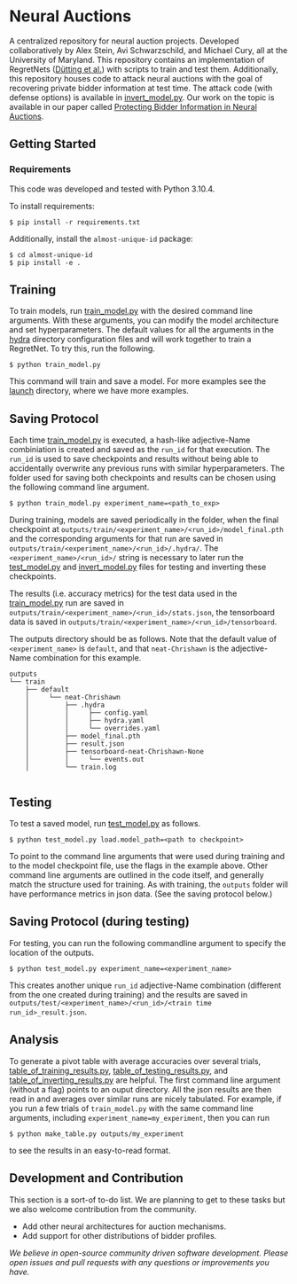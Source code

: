 # Neural Auctions
A centralized repository for neural auction projects. Developed collaboratively by Alex Stein, Avi Schwarzschild, and Michael Cury, all at the University of Maryland. This repository contains an implementation of RegretNets ([Dütting et al.](https://arxiv.org/abs/1706.03459)) with scripts to train and test them. Additionally, this repository houses code to attack neural auctions with the goal of recovering private bidder information at test time. The attack code (with defense options) is available in [invert_model.py](invert_model.py). Our work on the topic is available in our paper called [Protecting Bidder Information in Neural Auctions](https://openreview.net/pdf?id=b5RD94lXu2j).

## Getting Started

### Requirements
This code was developed and tested with Python 3.10.4.

To install requirements:

```
$ pip install -r requirements.txt
```

Additionally, install the `almost-unique-id` package:

```
$ cd almost-unique-id
$ pip install -e .
```

## Training 

To train models, run [train_model.py](train_model.py) with the desired command line arguments. With these arguments, you can modify the model architecture and set hyperparameters. The default values for all the arguments in the [hydra](config) directory configuration files and will work together to train a RegretNet. To try this, run the following.

```$ python train_model.py```

This command will train and save a model. For more examples see the [launch](launch) directory, where we have more examples.

## Saving Protocol

Each time [train_model.py](train_model.py) is executed, a hash-like adjective-Name combiniation is created and saved as the `run_id` for that execution. The `run_id` is used to save checkpoints and results without being able to accidentally overwrite any previous runs with similar hyperparameters. The folder used for saving both checkpoints and results can be chosen using the following command line argument.

```$ python train_model.py experiment_name=<path_to_exp>```

During training, models are saved periodically in the folder, when the final checkpoint at `outputs/train/<experiment_name>/<run_id>/model_final.pth` and the corresponding arguments for that run are saved in `outputs/train/<experiment_name>/<run_id>/.hydra/`. The `<experiment_name>/<run_id>/` string is necessary to later run the [test_model.py](test_model.py) and [invert_model.py](invert_model.py) files for testing and inverting these checkpoints.

The results (i.e. accuracy metrics) for the test data used in the [train_model.py](train_mode.py) run are saved in `outputs/train/<experiment_name>/<run_id>/stats.json`, the tensorboard data is saved in `outputs/train/<experiment_name>/<run_id>/tensorboard`.

The outputs directory should be as follows. Note that the default value of `<experiment_name>` is `default`, and that `neat-Chrishawn` is the adjective-Name combination for this example.
```
outputs
└── train
    ├── default
    │     └── neat-Chrishawn
    │         ├── .hydra
    │         │     ├── config.yaml
    │         │     ├── hydra.yaml
    │         │     └── overrides.yaml
    │         ├── model_final.pth
    │         ├── result.json
    │         ├── tensorboard-neat-Chrishawn-None
    │         │     └── events.out
    │         └── train.log


```

## Testing

To test a saved model, run [test_model.py](test_model.py) as follows. 

```$ python test_model.py load.model_path=<path to checkpoint>```

To point to the command line arguments that were used during training and to the model checkpoint file, use the flags in the example above. Other command line arguments are outlined in the code itself, and generally match the structure used for training. As with training, the `outputs` folder will have performance metrics in json data. (See the saving protocol below.)

## Saving Protocol (during testing)

For testing, you can run the following commandline argument to specify the location of the outputs.

```$ python test_model.py experiment_name=<experiment_name>```

This creates another unique `run_id` adjective-Name combination (different from the one created during training) and the results are saved in `outputs/test/<experiment_name>/<run_id>/<train time run_id>_result.json`.

## Analysis

To generate a pivot table with average accuracies over several trials, [table_of_training_results.py](table_of_training_results.py), [table_of_testing_results.py](table_of_testing_results.py), and [table_of_inverting_results.py](table_of_inverting_results.py) are helpful. The first command line argument (without a flag) points to an ouput directory. All the json results are then read in and averages over similar runs are nicely tabulated. For example, if you run a few trials of `train_model.py` with the same command line arguments, including `experiment_name=my_experiment`, then you can run 

```$ python make_table.py outputs/my_experiment```

to see the results in an easy-to-read format.

## Development and Contribution

This section is a sort-of to-do list. We are planning to get to these tasks but we also welcome contribution from the community.

- Add other neural architectures for auction mechanisms.
- Add support for other distributions of bidder profiles.

*We believe in open-source community driven software development. Please open issues and pull requests with any questions or improvements you have.*


